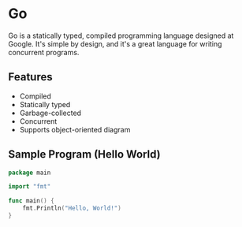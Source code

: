 # Go

Go is a statically typed, compiled programming language designed at Google.
It's simple by design, and it's a great language for writing concurrent programs.

## Features

- Compiled
- Statically typed
- Garbage-collected
- Concurrent
- Supports object-oriented diagram

## Sample Program (Hello World)

```go
package main

import "fmt"

func main() {
    fmt.Println("Hello, World!")
}
```
